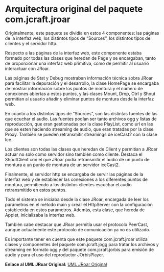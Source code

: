# Arquitectura original del paquete com.jcraft.jroar

Originalmente, este paquete se dividía en estos 4 componentes: las páginas de la interfaz web, los distintos tipos de “Sources”, los distintos tipos de clientes y el servidor http.  
  
Respecto a las páginas de la interfaz web, este componente estaba formado por todas las clases que heredan de Page y se encargaban, tanto de proporcionar una interfaz web primitiva, como de permitir al usuario interactuar con JRoar.   
  
Las páginas de Stat y Debug mostraban información técnica sobra JRoar para facilitar la depuración y el desarrollo, la clase HomePage se encargaba de mostrar información sobre los puntos de montura y el número de conexiones abiertas a estos puntos, y las clases Mount, Drop, Ctrl y Shout permitían al usuario añadir y eliminar puntos de montura desde la interfaz web.  
  
En cuanto a los distintos tipos de “Sources”, son las distintas fuentes de las que ecuchar el audio. Las fuentes podían ser tanto archivos ogg y listas de reproducción, que eran gestionadas por la clase PlayList, como url en las que se esten haciendo streaming de audio, que eran tratadas por la clase Proxy. También se pueden retransmitir streamings de iceCast2 con la clase Ice.  
  
Los clientes son todas las clases que heredan de Client y permitían a JRoar actuar no solo como servidor sino también como cliente. Destaca el ShoutClient con el que JRoar podía retransmitir el audio de un punto de montura a un punto de montura de un servidor iceCast2.  
  
Finalmente, el servidor http se encargaba de servir las páginas de la interfaz web y de establecer las conexiones a los diferentes puntos de montura, permitiendo a los distintos clientes escuchar el audio retransmitido en estos puntos.  
  
Todo el sistema se iniciaba desde la clase JRoar, encargada de leer los parámetros en el método main y crear el HttpServer con la configuración establecida en estos parámetros. Además, esta clase, que hereda de Applet, inicializaba la interfaz web.  
  
También cabe destacar que JRoar permitía usar el protocolo PeerCast, aunque actualmente este protocolo de comunicación ya no es utilizado.  
  
Es importante tener en cuenta que este paquete com.jcraft.jroar utiliza clases y componentes del paquete com.jcraft.jogg para tratar los archivos y streaming en formato ogg y del paquete com.jcraft.jorbis para emisión de audio y para el uso del reproductor JOrbisPlayer.  
  
**Enlace al UML JRoar Original:** [UML JRoar Original](/UML_JRoar_Original.png)
